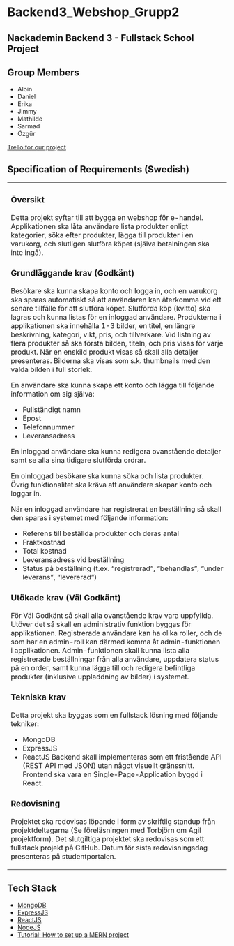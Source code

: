 # Backend3_Webshop_Grupp2
## Nackademin Backend 3 - Fullstack School Project

## Group Members
* Albin
* Daniel
* Erika
* Jimmy
* Mathilde
* Sarmad
* Özgür

[Trello for our project][trello ref]

[trello ref]: https://trello.com/b/RiE1kXST/backend-3-webshop-grupp-2

## Specification of Requirements (Swedish)
<table><tr><td>
  
### Översikt
Detta projekt syftar till att bygga en webshop för e-handel. Applikationen ska låta användare
lista produkter enligt kategorier, söka efter produkter, lägga till produkter i en varukorg, och
slutligen slutföra köpet (själva betalningen ska inte ingå).
  
### Grundläggande krav (Godkänt)
Besökare ska kunna skapa konto och logga in, och en varukorg ska sparas automatiskt så
att användaren kan återkomma vid ett senare tillfälle för att slutföra köpet. Slutförda köp
(kvitto) ska lagras och kunna listas för en inloggad användare.
Produkterna i applikationen ska innehålla 1-3 bilder, en titel, en längre beskrivning, kategori,
vikt, pris, och tillverkare. Vid listning av flera produkter så ska första bilden, titeln, och pris
visas för varje produkt. När en enskild produkt visas så skall alla detaljer presenteras.
Bilderna ska visas som s.k. thumbnails med den valda bilden i full storlek.
  
En användare ska kunna skapa ett konto och lägga till följande information om sig själva:
- Fullständigt namn
- Epost
- Telefonnummer
- Leveransadress
  
En inloggad användare ska kunna redigera ovanstående detaljer samt se alla sina tidigare
slutförda ordrar.
  
En oinloggad besökare ska kunna söka och lista produkter. Övrig funktionalitet ska kräva att
användare skapar konto och loggar in.
  
När en inloggad användare har registrerat en beställning så skall den sparas i systemet med
följande information:
- Referens till beställda produkter och deras antal
- Fraktkostnad
- Total kostnad
- Leveransadress vid beställning
- Status på beställning (t.ex. “registrerad”, “behandlas”, “under leverans”, “levererad”)

### Utökade krav (Väl Godkänt)
För Väl Godkänt så skall alla ovanstående krav vara uppfyllda. Utöver det så skall en
administrativ funktion byggas för applikationen. Registrerade användare kan ha olika roller,
och de som har en admin-roll kan därmed komma åt admin-funktionen i applikationen.
Admin-funktionen skall kunna lista alla registrerade beställningar från alla användare,
uppdatera status på en order, samt kunna lägga till och redigera befintliga produkter
(inklusive uppladdning av bilder) i systemet.
  
### Tekniska krav
Detta projekt ska byggas som en fullstack lösning med följande tekniker:
- MongoDB
- ExpressJS
- ReactJS
Backend skall implementeras som ett fristående API (REST API med JSON) utan något
visuellt gränssnitt. Frontend ska vara en Single-Page-Application byggd i React.
  
### Redovisning
Projektet ska redovisas löpande i form av skriftlig standup från projektdeltagarna (Se
föreläsningen med Torbjörn om Agil projektform). Det slutgiltiga projektet ska redovisas som
ett fullstack projekt på GitHub. Datum för sista redovisningsdag presenteras på
studentportalen.</td></tr></table>

## Tech Stack
- [MongoDB][mongodb ref]
- [ExpressJS][express ref]
- [ReactJS][react ref]
- [NodeJS][node ref]
- [Tutorial: How to set up a MERN project][tutorial ref]

[mongodb ref]: https://docs.mongodb.com/
[express ref]: https://expressjs.com/en/starter/installing.html
[react ref]: https://reactjs.org/docs/getting-started.html
[node ref]: https://nodejs.org/en/
[tutorial ref]: https://www.mongodb.com/languages/mern-stack-tutorial
